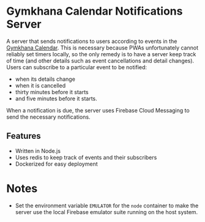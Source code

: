 # Gymkhana Calendar Notifications Server

A server that sends notifications to users according to events in the [Gymkhana Calendar](https://github.com/Web-Division-IITK/gymkhana-calendar-frontend/). This is necessary because PWAs unfortunately cannot reliably set timers locally, so the only remedy is to have a server keep track of time (and other details such as event cancellations and detail changes). Users can subscribe to a particular event to be notified:
 - when its details change
 - when it is cancelled
 - thirty minutes before it starts
 - and five minutes before it starts.

When a notification is due, the server uses Firebase Cloud Messaging to send the necessary notifications.

## Features

 - Written in Node.js
 - Uses redis to keep track of events and their subscribers
 - Dockerized for easy deployment
 
 # Notes
 
 - Set the environment variable `EMULATOR` for the `node` container to make the server use the local Firebase emulator suite running on the host system.
 